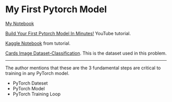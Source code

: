 # My First Pytorch Model

[My Notebook](./first-pytorch-model.ipynb)

[Build Your First Pytorch Model In Minutes!](https://www.youtube.com/watch?v=tHL5STNJKag) YouTube tutorial.

[Kaggle Notebook](https://www.kaggle.com/code/robikscube/train-your-first-pytorch-model-card-classifier) from tutorial.

[Cards Image Dataset-Classification](https://www.kaggle.com/datasets/gpiosenka/cards-image-datasetclassification/). This is the dataset used in this problem.

---

The author mentions that these are the 3 fundamental steps are critical to training in any PyTorch model.

- PyTorch Dateset
- PyTorch Model
- PyTorch Training Loop
